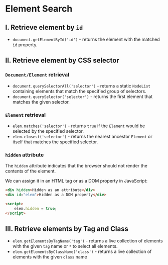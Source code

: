 # **Element Search**

## **I. Retrieve element by `id`**

- `document.getElementById('id')` - returns the element with the matched `id` property.

## **II. Retrieve element by CSS selector**

### **`Document/Element` retrieval**

- `document.querySelectorAll('selector')` - returns a static `NodeList` containing elements that match the specified group of selectors.
- `document.querySelector('selector')` - returns the first element that matches the given selector.

### **`Element` retrieval**

- `elem.matches('selector')` - returns `true` if the `Element` would be selected by the specified selector.
- `elem.closest('selector')` - returns the nearest ancestor `Element` or itself that matches the specified selector.

### **`hidden` attribute**

The `hidden` attribute indicates that the browser should not render the contents of the element.

We can assign it in an HTML tag or as a DOM property in JavaScript:

```html
<div hidden>Hidden as an attribute</div>
<div id="elem">Hidden as a DOM property</div>

<script>
	elem.hidden = true;
</script>
```

## **III. Retrieve elements by Tag and Class**

- `elem.getElementsByTagName('tag')` - returns a live collection of elements with the given `tag` name or `*` to select all elements.
- `elem.getElementsByClassName('class')` - returns a live collection of elements with the given `class` name
